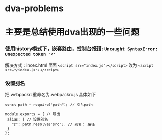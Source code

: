 # dva-problems

# 主要是总结使用dva出现的一些问题

### 使用history模式下，嵌套路由，控制台报错: ```Uncaught SyntaxError: Unexpected token '<'```

  解决方式：index.html 里面 
  ``` <script src="index.js"></script> ```
 改为
   ``` <script src="/index.js"></script> ```

### 设置别名
 把.webpackrc重命名为.webpackrc.js
 具体如下
 
 ```
const path = require("path"); // 引入path

module.exports = { // 导出
  alias: { // 设置别名
    "@": path.resolve("src"), // 别名： 路径
  }
};
 ```
 
